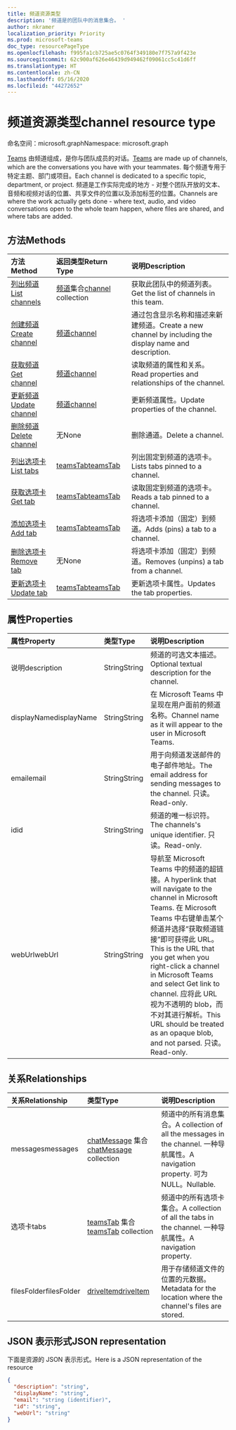 ```yaml
---
title: 频道资源类型
description: '频道是的团队中的消息集合。 '
author: nkramer
localization_priority: Priority
ms.prod: microsoft-teams
doc_type: resourcePageType
ms.openlocfilehash: f995fa1cb725ae5c0764f349180e7f757a9f423e
ms.sourcegitcommit: 62c900af626e46439d949462f09061cc5c41d6ff
ms.translationtype: HT
ms.contentlocale: zh-CN
ms.lasthandoff: 05/16/2020
ms.locfileid: "44272652"
---
```

# <a name="channel-resource-type"></a><span data-ttu-id="9feaf-103">频道资源类型</span><span class="sxs-lookup"><span data-stu-id="9feaf-103">channel resource type</span></span>

<span data-ttu-id="9feaf-104">命名空间：microsoft.graph</span><span class="sxs-lookup"><span data-stu-id="9feaf-104">Namespace: microsoft.graph</span></span>

<span data-ttu-id="9feaf-105">[Teams](../resources/team.md) 由频道组成，是你与团队成员的对话。</span><span class="sxs-lookup"><span data-stu-id="9feaf-105">[Teams](../resources/team.md) are made up of channels, which are the conversations you have with your teammates.</span></span> <span data-ttu-id="9feaf-106">每个频道专用于特定主题、部门或项目。</span><span class="sxs-lookup"><span data-stu-id="9feaf-106">Each channel is dedicated to a specific topic, department, or project.</span></span>
<span data-ttu-id="9feaf-107">频道是工作实际完成的地方 - 对整个团队开放的文本、音频和视频对话的位置、共享文件的位置以及添加标签的位置。</span><span class="sxs-lookup"><span data-stu-id="9feaf-107">Channels are where the work actually gets done - where text, audio, and video conversations open to the whole team happen, where files are shared, and where tabs are added.</span></span>

## <a name="methods"></a><span data-ttu-id="9feaf-108">方法</span><span class="sxs-lookup"><span data-stu-id="9feaf-108">Methods</span></span>

| <span data-ttu-id="9feaf-109">方法</span><span class="sxs-lookup"><span data-stu-id="9feaf-109">Method</span></span>       | <span data-ttu-id="9feaf-110">返回类型</span><span class="sxs-lookup"><span data-stu-id="9feaf-110">Return Type</span></span>  |<span data-ttu-id="9feaf-111">说明</span><span class="sxs-lookup"><span data-stu-id="9feaf-111">Description</span></span>|
|:---------------|:--------|:----------|
|[<span data-ttu-id="9feaf-112">列出频道</span><span class="sxs-lookup"><span data-stu-id="9feaf-112">List channels</span></span>](../api/channel-list.md) | <span data-ttu-id="9feaf-113">[频道](channel.md)集合</span><span class="sxs-lookup"><span data-stu-id="9feaf-113">[channel](channel.md) collection</span></span> | <span data-ttu-id="9feaf-114">获取此团队中的频道列表。</span><span class="sxs-lookup"><span data-stu-id="9feaf-114">Get the list of channels in this team.</span></span>|
|[<span data-ttu-id="9feaf-115">创建频道</span><span class="sxs-lookup"><span data-stu-id="9feaf-115">Create channel</span></span>](../api/channel-post.md) | [<span data-ttu-id="9feaf-116">频道</span><span class="sxs-lookup"><span data-stu-id="9feaf-116">channel</span></span>](channel.md) | <span data-ttu-id="9feaf-117">通过包含显示名称和描述来新建频道。</span><span class="sxs-lookup"><span data-stu-id="9feaf-117">Create a new channel by including the display name and description.</span></span>|
|[<span data-ttu-id="9feaf-118">获取频道</span><span class="sxs-lookup"><span data-stu-id="9feaf-118">Get channel</span></span>](../api/channel-get.md) | [<span data-ttu-id="9feaf-119">频道</span><span class="sxs-lookup"><span data-stu-id="9feaf-119">channel</span></span>](channel.md) | <span data-ttu-id="9feaf-120">读取频道的属性和关系。</span><span class="sxs-lookup"><span data-stu-id="9feaf-120">Read properties and relationships of the channel.</span></span>|
|[<span data-ttu-id="9feaf-121">更新频道</span><span class="sxs-lookup"><span data-stu-id="9feaf-121">Update channel</span></span>](../api/channel-patch.md) | [<span data-ttu-id="9feaf-122">频道</span><span class="sxs-lookup"><span data-stu-id="9feaf-122">channel</span></span>](channel.md) | <span data-ttu-id="9feaf-123">更新频道属性。</span><span class="sxs-lookup"><span data-stu-id="9feaf-123">Update properties of the channel.</span></span>|
|[<span data-ttu-id="9feaf-124">删除频道</span><span class="sxs-lookup"><span data-stu-id="9feaf-124">Delete channel</span></span>](../api/channel-delete.md) | <span data-ttu-id="9feaf-125">无</span><span class="sxs-lookup"><span data-stu-id="9feaf-125">None</span></span> | <span data-ttu-id="9feaf-126">删除通道。</span><span class="sxs-lookup"><span data-stu-id="9feaf-126">Delete a channel.</span></span>|
|[<span data-ttu-id="9feaf-127">列出选项卡</span><span class="sxs-lookup"><span data-stu-id="9feaf-127">List tabs</span></span>](../api/teamstab-list.md) | [<span data-ttu-id="9feaf-128">teamsTab</span><span class="sxs-lookup"><span data-stu-id="9feaf-128">teamsTab</span></span>](teamstab.md) | <span data-ttu-id="9feaf-129">列出固定到频道的选项卡。</span><span class="sxs-lookup"><span data-stu-id="9feaf-129">Lists tabs pinned to a channel.</span></span>|
|[<span data-ttu-id="9feaf-130">获取选项卡</span><span class="sxs-lookup"><span data-stu-id="9feaf-130">Get tab</span></span>](../api/teamstab-get.md) | [<span data-ttu-id="9feaf-131">teamsTab</span><span class="sxs-lookup"><span data-stu-id="9feaf-131">teamsTab</span></span>](teamstab.md) | <span data-ttu-id="9feaf-132">读取固定到频道的选项卡。</span><span class="sxs-lookup"><span data-stu-id="9feaf-132">Reads a tab pinned to a channel.</span></span>|
|[<span data-ttu-id="9feaf-133">添加选项卡</span><span class="sxs-lookup"><span data-stu-id="9feaf-133">Add tab</span></span>](../api/teamstab-add.md) | [<span data-ttu-id="9feaf-134">teamsTab</span><span class="sxs-lookup"><span data-stu-id="9feaf-134">teamsTab</span></span>](teamstab.md) | <span data-ttu-id="9feaf-135">将选项卡添加（固定）到频道。</span><span class="sxs-lookup"><span data-stu-id="9feaf-135">Adds (pins) a tab to a channel.</span></span>|
|[<span data-ttu-id="9feaf-136">删除选项卡</span><span class="sxs-lookup"><span data-stu-id="9feaf-136">Remove tab</span></span>](../api/teamstab-delete.md) | <span data-ttu-id="9feaf-137">无</span><span class="sxs-lookup"><span data-stu-id="9feaf-137">None</span></span> | <span data-ttu-id="9feaf-138">将选项卡添加（固定）到频道。</span><span class="sxs-lookup"><span data-stu-id="9feaf-138">Removes (unpins) a tab from a channel.</span></span>|
|[<span data-ttu-id="9feaf-139">更新选项卡</span><span class="sxs-lookup"><span data-stu-id="9feaf-139">Update tab</span></span>](../api/teamstab-update.md) | [<span data-ttu-id="9feaf-140">teamsTab</span><span class="sxs-lookup"><span data-stu-id="9feaf-140">teamsTab</span></span>](teamstab.md) | <span data-ttu-id="9feaf-141">更新选项卡属性。</span><span class="sxs-lookup"><span data-stu-id="9feaf-141">Updates the tab properties.</span></span>|

## <a name="properties"></a><span data-ttu-id="9feaf-142">属性</span><span class="sxs-lookup"><span data-stu-id="9feaf-142">Properties</span></span>

| <span data-ttu-id="9feaf-143">属性</span><span class="sxs-lookup"><span data-stu-id="9feaf-143">Property</span></span>   | <span data-ttu-id="9feaf-144">类型</span><span class="sxs-lookup"><span data-stu-id="9feaf-144">Type</span></span> | <span data-ttu-id="9feaf-145">说明</span><span class="sxs-lookup"><span data-stu-id="9feaf-145">Description</span></span>|
|:---------------|:--------|:----------|
|<span data-ttu-id="9feaf-146">说明</span><span class="sxs-lookup"><span data-stu-id="9feaf-146">description</span></span>|<span data-ttu-id="9feaf-147">String</span><span class="sxs-lookup"><span data-stu-id="9feaf-147">String</span></span>|<span data-ttu-id="9feaf-148">频道的可选文本描述。</span><span class="sxs-lookup"><span data-stu-id="9feaf-148">Optional textual description for the channel.</span></span>|
|<span data-ttu-id="9feaf-149">displayName</span><span class="sxs-lookup"><span data-stu-id="9feaf-149">displayName</span></span>|<span data-ttu-id="9feaf-150">String</span><span class="sxs-lookup"><span data-stu-id="9feaf-150">String</span></span>|<span data-ttu-id="9feaf-151">在 Microsoft Teams 中呈现在用户面前的频道名称。</span><span class="sxs-lookup"><span data-stu-id="9feaf-151">Channel name as it will appear to the user in Microsoft Teams.</span></span>|
|<span data-ttu-id="9feaf-152">email</span><span class="sxs-lookup"><span data-stu-id="9feaf-152">email</span></span>|<span data-ttu-id="9feaf-153">String</span><span class="sxs-lookup"><span data-stu-id="9feaf-153">String</span></span>| <span data-ttu-id="9feaf-154">用于向频道发送邮件的电子邮件地址。</span><span class="sxs-lookup"><span data-stu-id="9feaf-154">The email address for sending messages to the channel.</span></span> <span data-ttu-id="9feaf-155">只读。</span><span class="sxs-lookup"><span data-stu-id="9feaf-155">Read-only.</span></span>|
|<span data-ttu-id="9feaf-156">id</span><span class="sxs-lookup"><span data-stu-id="9feaf-156">id</span></span>|<span data-ttu-id="9feaf-157">String</span><span class="sxs-lookup"><span data-stu-id="9feaf-157">String</span></span>|<span data-ttu-id="9feaf-158">频道的唯一标识符。</span><span class="sxs-lookup"><span data-stu-id="9feaf-158">The channels's unique identifier.</span></span> <span data-ttu-id="9feaf-159">只读。</span><span class="sxs-lookup"><span data-stu-id="9feaf-159">Read-only.</span></span>|
|<span data-ttu-id="9feaf-160">webUrl</span><span class="sxs-lookup"><span data-stu-id="9feaf-160">webUrl</span></span>|<span data-ttu-id="9feaf-161">String</span><span class="sxs-lookup"><span data-stu-id="9feaf-161">String</span></span>|<span data-ttu-id="9feaf-162">导航至 Microsoft Teams 中的频道的超链接。</span><span class="sxs-lookup"><span data-stu-id="9feaf-162">A hyperlink that will navigate to the channel in Microsoft Teams.</span></span> <span data-ttu-id="9feaf-163">在 Microsoft Teams 中右键单击某个频道并选择“获取频道链接”即可获得此 URL。</span><span class="sxs-lookup"><span data-stu-id="9feaf-163">This is the URL that you get when you right-click a channel in Microsoft Teams and select Get link to channel.</span></span> <span data-ttu-id="9feaf-164">应将此 URL 视为不透明的 blob，而不对其进行解析。</span><span class="sxs-lookup"><span data-stu-id="9feaf-164">This URL should be treated as an opaque blob, and not parsed.</span></span> <span data-ttu-id="9feaf-165">只读。</span><span class="sxs-lookup"><span data-stu-id="9feaf-165">Read-only.</span></span>|

## <a name="relationships"></a><span data-ttu-id="9feaf-166">关系</span><span class="sxs-lookup"><span data-stu-id="9feaf-166">Relationships</span></span>

| <span data-ttu-id="9feaf-167">关系</span><span class="sxs-lookup"><span data-stu-id="9feaf-167">Relationship</span></span> | <span data-ttu-id="9feaf-168">类型</span><span class="sxs-lookup"><span data-stu-id="9feaf-168">Type</span></span> | <span data-ttu-id="9feaf-169">说明</span><span class="sxs-lookup"><span data-stu-id="9feaf-169">Description</span></span>|
|:---------------|:--------|:----------|
|<span data-ttu-id="9feaf-170">messages</span><span class="sxs-lookup"><span data-stu-id="9feaf-170">messages</span></span>|<span data-ttu-id="9feaf-171">[chatMessage](./chatmessage.md) 集合</span><span class="sxs-lookup"><span data-stu-id="9feaf-171">[chatMessage](./chatmessage.md) collection</span></span>|<span data-ttu-id="9feaf-172">频道中的所有消息集合。</span><span class="sxs-lookup"><span data-stu-id="9feaf-172">A collection of all the messages in the channel.</span></span> <span data-ttu-id="9feaf-173">一种导航属性。</span><span class="sxs-lookup"><span data-stu-id="9feaf-173">A navigation property.</span></span> <span data-ttu-id="9feaf-174">可为 NULL。</span><span class="sxs-lookup"><span data-stu-id="9feaf-174">Nullable.</span></span>|
|<span data-ttu-id="9feaf-175">选项卡</span><span class="sxs-lookup"><span data-stu-id="9feaf-175">tabs</span></span>|<span data-ttu-id="9feaf-176">[teamsTab](../resources/teamstab.md) 集合</span><span class="sxs-lookup"><span data-stu-id="9feaf-176">[teamsTab](../resources/teamstab.md) collection</span></span>|<span data-ttu-id="9feaf-177">频道中的所有选项卡集合。</span><span class="sxs-lookup"><span data-stu-id="9feaf-177">A collection of all the tabs in the channel.</span></span> <span data-ttu-id="9feaf-178">一种导航属性。</span><span class="sxs-lookup"><span data-stu-id="9feaf-178">A navigation property.</span></span>|
|<span data-ttu-id="9feaf-179">filesFolder</span><span class="sxs-lookup"><span data-stu-id="9feaf-179">filesFolder</span></span>|[<span data-ttu-id="9feaf-180">driveItem</span><span class="sxs-lookup"><span data-stu-id="9feaf-180">driveItem</span></span>](driveitem.md)|<span data-ttu-id="9feaf-181">用于存储频道文件的位置的元数据。</span><span class="sxs-lookup"><span data-stu-id="9feaf-181">Metadata for the location where the channel's files are stored.</span></span>|


## <a name="json-representation"></a><span data-ttu-id="9feaf-182">JSON 表示形式</span><span class="sxs-lookup"><span data-stu-id="9feaf-182">JSON representation</span></span>

<span data-ttu-id="9feaf-183">下面是资源的 JSON 表示形式。</span><span class="sxs-lookup"><span data-stu-id="9feaf-183">Here is a JSON representation of the resource</span></span>

<!-- {
  "blockType": "resource",
  "keyProperty": "id",
  "@odata.type": "microsoft.graph.channel"
}-->

```json
{
  "description": "string",
  "displayName": "string",
  "email": "string (identifier)",
  "id": "string",
  "webUrl": "string"
}

```


<!-- uuid: 8fcb5dbc-d5aa-4681-8e31-b001d5168d79
2015-10-25 14:57:30 UTC -->
<!-- {
  "type": "#page.annotation",
  "description": "channel resource",
  "keywords": "",
  "section": "documentation",
  "tocPath": ""
}-->
